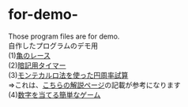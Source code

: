 # for-demo-
Those program files are for demo.  
自作したプログラムのデモ用  
(1)[亀のレース](https://replit.com/@daidaihachi/turtle-race-game#main.py)  
(2)[暗記用タイマー](https://replit.com/@daidaihachi/pomodoro#main.py)  
(3)[モンテカルロ法を使った円周率試算](https://replit.com/@daidaihachi/johou1#main.py)    
⇒これは、[こちらの解説ページ](https://manabitimes.jp/math/1182)の記載が参考になります  
(4)[数字を当てる簡単なゲーム](https://replit.com/@daidaihachi/guess-the-number-final#main.py)  
